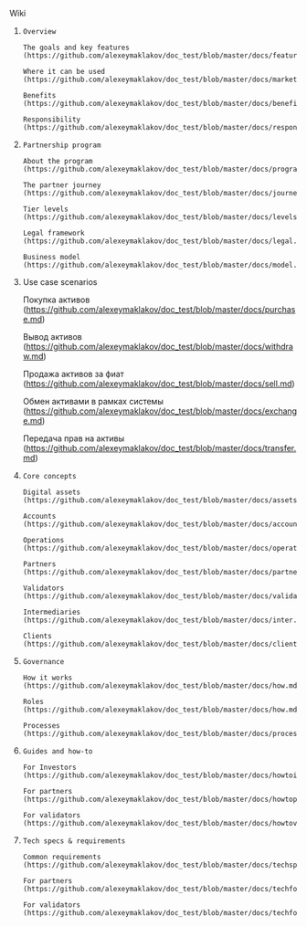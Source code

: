 Wiki
1.     Overview

       The goals and key features (https://github.com/alexeymaklakov/doc_test/blob/master/docs/features.md)

       Where it can be used (https://github.com/alexeymaklakov/doc_test/blob/master/docs/markets.md)

       Benefits (https://github.com/alexeymaklakov/doc_test/blob/master/docs/benefits.md)

       Responsibility (https://github.com/alexeymaklakov/doc_test/blob/master/docs/respons.md)

2.     Partnership program

       About the program (https://github.com/alexeymaklakov/doc_test/blob/master/docs/program.md)

       The partner journey (https://github.com/alexeymaklakov/doc_test/blob/master/docs/journey.md)

       Tier levels (https://github.com/alexeymaklakov/doc_test/blob/master/docs/levels.md)

       Legal framework (https://github.com/alexeymaklakov/doc_test/blob/master/docs/legal.md)

       Business model (https://github.com/alexeymaklakov/doc_test/blob/master/docs/model.md)

3. 	Use case scenarios

       Покупка активов (https://github.com/alexeymaklakov/doc_test/blob/master/docs/purchase.md)
       
       Вывод активов (https://github.com/alexeymaklakov/doc_test/blob/master/docs/withdraw.md)
       
       Продажа активов за фиат (https://github.com/alexeymaklakov/doc_test/blob/master/docs/sell.md)
       
       Обмен активами в рамках системы (https://github.com/alexeymaklakov/doc_test/blob/master/docs/exchange.md)
       
       Передача прав на активы (https://github.com/alexeymaklakov/doc_test/blob/master/docs/transfer.md)
       
4.     Core concepts

       Digital assets (https://github.com/alexeymaklakov/doc_test/blob/master/docs/assets.md)

       Accounts (https://github.com/alexeymaklakov/doc_test/blob/master/docs/accounts.md)

       Operations (https://github.com/alexeymaklakov/doc_test/blob/master/docs/operations.md)

       Partners (https://github.com/alexeymaklakov/doc_test/blob/master/docs/partners.md)

       Validators (https://github.com/alexeymaklakov/doc_test/blob/master/docs/validators.md)

       Intermediaries (https://github.com/alexeymaklakov/doc_test/blob/master/docs/inter.md)

       Clients (https://github.com/alexeymaklakov/doc_test/blob/master/docs/clients.md)

5.     Governance

       How it works (https://github.com/alexeymaklakov/doc_test/blob/master/docs/how.md)

       Roles (https://github.com/alexeymaklakov/doc_test/blob/master/docs/how.md)

       Processes (https://github.com/alexeymaklakov/doc_test/blob/master/docs/processes.md)

6.     Guides and how-to

       For Investors (https://github.com/alexeymaklakov/doc_test/blob/master/docs/howtoinvestor.md)

       For partners (https://github.com/alexeymaklakov/doc_test/blob/master/docs/howtopartner.md)

       For validators (https://github.com/alexeymaklakov/doc_test/blob/master/docs/howtovalidator.md)

7.     Tech specs & requirements

       Common requirements (https://github.com/alexeymaklakov/doc_test/blob/master/docs/techspecs.md)

       For partners (https://github.com/alexeymaklakov/doc_test/blob/master/docs/techforpartners.md)

       For validators (https://github.com/alexeymaklakov/doc_test/blob/master/docs/techforvalidators.md)
 
